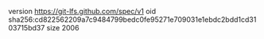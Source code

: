 version https://git-lfs.github.com/spec/v1
oid sha256:cd822562209a7c9484799bedc0fe95271e709031e1ebdc2bdd1cd3103715bd37
size 2006

